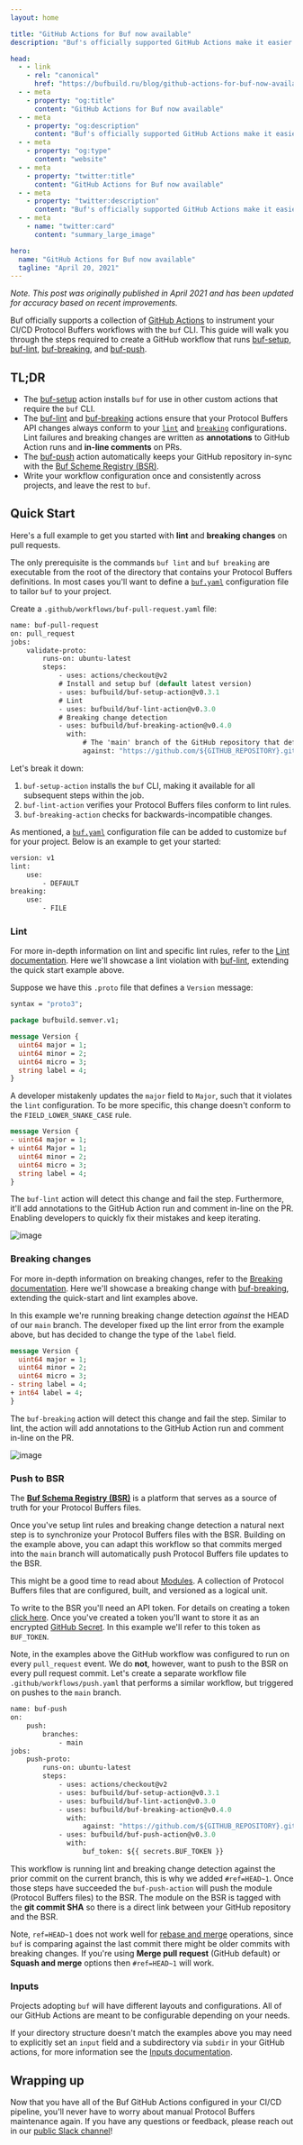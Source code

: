 ```yaml
---
layout: home

title: "GitHub Actions for Buf now available"
description: "Buf's officially supported GitHub Actions make it easier than ever to instrument your CI/CD Protocol Buffers workflows with `buf`."

head:
  - - link
    - rel: "canonical"
      href: "https://bufbuild.ru/blog/github-actions-for-buf-now-available"
  - - meta
    - property: "og:title"
      content: "GitHub Actions for Buf now available"
  - - meta
    - property: "og:description"
      content: "Buf's officially supported GitHub Actions make it easier than ever to instrument your CI/CD Protocol Buffers workflows with `buf`."
  - - meta
    - property: "og:type"
      content: "website"
  - - meta
    - property: "twitter:title"
      content: "GitHub Actions for Buf now available"
  - - meta
    - property: "twitter:description"
      content: "Buf's officially supported GitHub Actions make it easier than ever to instrument your CI/CD Protocol Buffers workflows with `buf`."
  - - meta
    - name: "twitter:card"
      content: "summary_large_image"

hero:
  name: "GitHub Actions for Buf now available"
  tagline: "April 20, 2021"
---
```


_Note. This post was originally published in April 2021 and has been updated for accuracy based on recent improvements._

Buf officially supports a collection of [GitHub Actions](https://github.com/features/actions) to instrument your CI/CD Protocol Buffers workflows with the `buf` CLI. This guide will walk you through the steps required to create a GitHub workflow that runs [buf-setup](https://github.com/marketplace/actions/buf-setup), [buf-lint](https://github.com/marketplace/actions/buf-lint), [buf-breaking](https://github.com/marketplace/actions/buf-breaking), and [buf-push](https://github.com/marketplace/actions/buf-push).

## TL;DR

- The [buf-setup](https://github.com/marketplace/actions/buf-setup) action installs `buf` for use in other custom actions that require the `buf` CLI.
- The [buf-lint](https://github.com/marketplace/actions/buf-lint) and [buf-breaking](https://github.com/marketplace/actions/buf-breaking) actions ensure that your Protocol Buffers API changes always conform to your [`lint`](/docs/lint/overview/index.md#configuration) and [`breaking`](/docs/breaking/overview/index.md#configuration) configurations. Lint failures and breaking changes are written as **annotations** to GitHub Action runs and **in-line comments** on PRs.
- The [buf-push](https://github.com/marketplace/actions/buf-push) action automatically keeps your GitHub repository in-sync with the [Buf Scheme Registry (BSR)](/docs/bsr/index.md).
- Write your workflow configuration once and consistently across projects, and leave the rest to `buf`.

## Quick Start

Here's a full example to get you started with **lint** and **breaking changes** on pull requests.

The only prerequisite is the commands `buf lint` and `buf breaking` are executable from the root of the directory that contains your Protocol Buffers definitions. In most cases you'll want to define a [`buf.yaml`](/docs/configuration/v1/buf-yaml/index.md) configuration file to tailor `buf` to your project.

Create a `.github/workflows/buf-pull-request.yaml` file:

```protobuf
name: buf-pull-request
on: pull_request
jobs:
    validate-proto:
        runs-on: ubuntu-latest
        steps:
            - uses: actions/checkout@v2
            # Install and setup buf (default latest version)
            - uses: bufbuild/buf-setup-action@v0.3.1
            # Lint
            - uses: bufbuild/buf-lint-action@v0.3.0
            # Breaking change detection
            - uses: bufbuild/buf-breaking-action@v0.4.0
              with:
                  # The 'main' branch of the GitHub repository that defines the module
                  against: "https://github.com/${GITHUB_REPOSITORY}.git#branch=main"
```

Let's break it down:

1.  `buf-setup-action` installs the `buf` CLI, making it available for all subsequent steps within the job.
2.  `buf-lint-action` verifies your Protocol Buffers files conform to lint rules.
3.  `buf-breaking-action` checks for backwards-incompatible changes.

As mentioned, a [`buf.yaml`](/docs/configuration/v1/buf-yaml/index.md) configuration file can be added to customize `buf` for your project. Below is an example to get your started:

```protobuf
version: v1
lint:
    use:
        - DEFAULT
breaking:
    use:
        - FILE
```

### Lint

For more in-depth information on lint and specific lint rules, refer to the [Lint documentation](/docs/lint/rules/index.md). Here we'll showcase a lint violation with [buf-lint](https://github.com/marketplace/actions/buf-lint), extending the quick start example above.

Suppose we have this `.proto` file that defines a `Version` message:

```protobuf
syntax = "proto3";

package bufbuild.semver.v1;

message Version {
  uint64 major = 1;
  uint64 minor = 2;
  uint64 micro = 3;
  string label = 4;
}
```

A developer mistakenly updates the `major` field to `Major`, such that it violates the `lint` configuration. To be more specific, this change doesn't conform to the `FIELD_LOWER_SNAKE_CASE` rule.

```protobuf
message Version {
- uint64 major = 1;
+ uint64 Major = 1;
  uint64 minor = 2;
  uint64 micro = 3;
  string label = 4;
}
```

The `buf-lint` action will detect this change and fail the step. Furthermore, it'll add annotations to the GitHub Action run and comment in-line on the PR. Enabling developers to quickly fix their mistakes and keep iterating.

![image](https://cdn.prod.website-files.com/6723e92f5d187330e4da8144/673fd089be6719b959bd0cf8_lint_v2-7KDB25AL.png)

### Breaking changes

For more in-depth information on breaking changes, refer to the [Breaking documentation](/docs/breaking/rules/index.md). Here we'll showcase a breaking change with [buf-breaking](https://github.com/marketplace/actions/buf-breaking), extending the quick-start and lint examples above.

In this example we're running breaking change detection _against_ the HEAD of our `main` branch. The developer fixed up the lint error from the example above, but has decided to change the type of the `label` field.

```protobuf
message Version {
  uint64 major = 1;
  uint64 minor = 2;
  uint64 micro = 3;
- string label = 4;
+ int64 label = 4;
}
```

The `buf-breaking` action will detect this change and fail the step. Similar to lint, the action will add annotations to the GitHub Action run and comment in-line on the PR.

![image](https://cdn.prod.website-files.com/6723e92f5d187330e4da8144/673fd089630d85a4a0d5daba_breaking_v2-KCG2OI2A.png)

### Push to BSR

The [**Buf Schema Registry (BSR)**](/docs/bsr/index.md) is a platform that serves as a source of truth for your Protocol Buffers files.

Once you've setup lint rules and breaking change detection a natural next step is to synchronize your Protocol Buffers files with the BSR. Building on the example above, you can adapt this workflow so that commits merged into the `main` branch will automatically push Protocol Buffers file updates to the BSR.

This might be a good time to read about [Modules](/docs/cli/modules-workspaces/index.md). A collection of Protocol Buffers files that are configured, built, and versioned as a logical unit.

To write to the BSR you'll need an API token. For details on creating a token [click here](/docs/bsr/authentication/index.md#create-an-api-token). Once you've created a token you'll want to store it as an encrypted [GitHub Secret](https://docs.github.com/en/actions/reference/encrypted-secrets). In this example we'll refer to this token as `BUF_TOKEN`.

Note, in the examples above the GitHub workflow was configured to run on every `pull_request` event. We do **not**, however, want to push to the BSR on every pull request commit. Let's create a separate workflow file `.github/workflows/push.yaml` that performs a similar workflow, but triggered on pushes to the `main` branch.

```protobuf
name: buf-push
on:
    push:
        branches:
            - main
jobs:
    push-proto:
        runs-on: ubuntu-latest
        steps:
            - uses: actions/checkout@v2
            - uses: bufbuild/buf-setup-action@v0.3.1
            - uses: bufbuild/buf-lint-action@v0.3.0
            - uses: bufbuild/buf-breaking-action@v0.4.0
              with:
                  against: "https://github.com/${GITHUB_REPOSITORY}.git#ref=HEAD~1"
            - uses: bufbuild/buf-push-action@v0.3.0
              with:
                  buf_token: ${{ secrets.BUF_TOKEN }}
```

This workflow is running lint and breaking change detection against the prior commit on the current branch, this is why we added `#ref=HEAD~1`. Once those steps have succeeded the `buf-push-action` will push the module (Protocol Buffers files) to the BSR. The module on the BSR is tagged with the **git commit SHA** so there is a direct link between your GitHub repository and the BSR.

Note, `ref=HEAD~1` does not work well for [rebase and merge](https://docs.github.com/en/github/administering-a-repository/configuring-pull-request-merges/about-merge-methods-on-github#rebasing-and-merging-your-commits) operations, since `buf` is comparing against the last commit there might be older commits with breaking changes. If you're using **Merge pull request** (GitHub default) or **Squash and merge** options then `#ref=HEAD~1` will work.

### Inputs

Projects adopting `buf` will have different layouts and configurations. All of our GitHub Actions are meant to be configurable depending on your needs.

If your directory structure doesn't match the examples above you may need to explicitly set an `input` field and a subdirectory via `subdir` in your GitHub actions, for more information see the [Inputs documentation](/docs/bsr/ci-cd/github-actions/index.md#inputs).

## Wrapping up

Now that you have all of the Buf GitHub Actions configured in your CI/CD pipeline, you'll never have to worry about manual Protocol Buffers maintenance again. If you have any questions or feedback, please reach out in our [public Slack channel](https://buf.build/b/slack)!

‍
